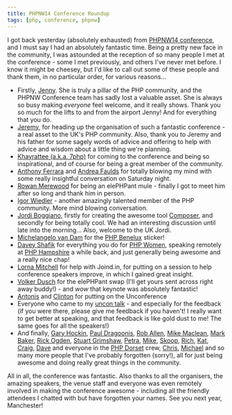 ```yaml
---
title: PHPNW14 Conference Roundup
tags: [php, conference, phpnw]
---
```


I got back yesterday (absolutely exhausted) from [PHPNW14 conference](conference.phpnw.org.uk/phpnw14/), and I must say I had an absolutely fantastic time. Being a pretty new face in the community, I was astounded at the reception of so many people I met at the conference - some I met previously, and others I've never met before. I know it might be cheesey, but I'd like to call out some of these people and thank them, in no particular order, for various reasons...

* Firstly, [Jenny](https://twitter.com/miss_jwo). She is truly a pillar of the PHP community, and the PHPNW Conference team has sadly lost a valuable asset. She is always so busy making *everyone* feel welcome, and it really shows. Thank you so much for the lifts to and from the airport Jenny! And for everything that you do.
* [Jeremy](https://twitter.com/phpcodemonkey), for heading up the organisation of such a fantastic conference - a real asset to the UK's PHP community. Also, thank you to Jeremy and his father for some sagely words of advice and offering to help with advice and wisdom about a little thing we're planning.
* [Khayrattee (a.k.a. 7php)](https://twitter.com/7php) for coming to the conference and being so inspirational, and of course for being a great member of the community.
* [Anthony Ferrara](https://twitter.com/ircmaxell) and [Andrea Faulds](https://twitter.com/AndreaFaulds) for totally blowing my mind with some really insightful conversation on Saturday night.
* [Rowan Merewood](https://twitter.com/rowan_m) for being an elePHPant mule - finally I got to meet him after so long and thank him in person.
* [Igor Wiedler](https://twitter.com/igorwhiletrue) - another amazingly talented member of the PHP community. More mind blowing conversation.
* [Jordi Boggiano](https://twitter.com/seldaek), firstly for creating the awesome tool [Composer](https://getcomposer.org/), and secondly for being totally cool. We had an interesting discussion until late into the morning... Also, welcome to the UK Jordi.
* [Michelangelo van Dam](https://twitter.com/DragonBe) for the [PHP Benelux](http://www.phpbenelux.eu/) sticker!
* [Davey Shafik](https://twitter.com/dshafik) for everything you do for [PHP Women](http://phpwomen.org/), speaking remotely at [PHP Hampshire](http://www.phphants.co.uk) a while back, and just generally being awesome and a really nice chap!
* [Lorna Mitchell](https://twitter.com/lornajane) for help with Joind.in, for putting on a session to help conference speakers improve, in which I gained great insight.
* [Volker Dusch](https://twitter.com/__edorian) for the elePHPant swap (I'll get yours sent across right away buddy!) - and *wow* that keynote was absolutely fantastic!
* [Antonis](https://twitter.com/pavlakis) and [Clinton](https://twitter.com/cfing99) for putting on the Unconference
* Everyone who came to my [uncon talk](https://joind.in/12144) - and especially for the feedback (if you were there, please give me feedback if you haven't! I really want to get better at speaking, and that feedback is like gold dust to me! The same goes for all the speakers!)
* And finally, [Gary Hockin](https://twitter.com/geeh), [Paul Dragoonis](https://twitter.com/dr4goonis), [Rob Allen](https://twitter.com/akrabat), [Mike Maclean](https://twitter.com/mgdm), [Mark Baker](https://twitter.com/Mark_Baker), [Rick Ogden](https://twitter.com/rickogden), [Stuart Grimshaw](https://twitter.com/stubbs), [Petra](https://twitter.com/petradreis), [Mike](https://twitter.com/mvriel), [Skoop](https://twitter.com/skoop), [Rich](https://twitter.com/rich_81), [Kat](https://twitter.com/binarykitten), [Craig](https://twitter.com/craigwillis85), [Dave](https://twitter.com/fully_baked) and everyone in the [PHP Dorset](https://twitter.com/phpdorset) crew, [Chris](https://twitter.com/choult), [Michael](https://twitter.com/mheap) and so many more people that I've probably forgotten (sorry!), all for just being awesome and doing really great things in the community.

All in all, the conference was fantastic. Also thanks to all the organisers, the amazing speakers, the venue staff and everyone was even remotely involved in making the conference awesome - including all the friendly attendees I chatted with but have forgotten your names. See you next year, Manchester!
